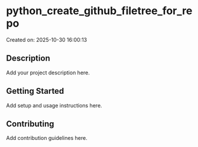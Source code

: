 # python_create_github_filetree_for_repo

Created on: 2025-10-30 16:00:13

## Description

Add your project description here.

## Getting Started

Add setup and usage instructions here.

## Contributing

Add contribution guidelines here.
